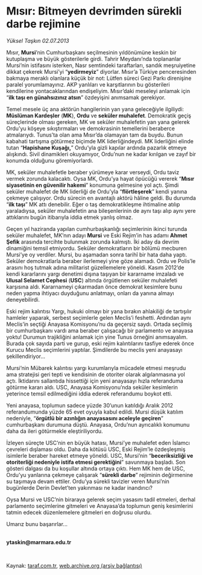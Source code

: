 # Mısır: Bitmeyen devrimden sürekli darbe rejimine

*Yüksel Taşkın 02.07.2013*

<div class="yazi"><p>Mısır, <b>Mursi</b>’nin Cumhurbaşkanı seçilmesinin yıldönümüne keskin bir kutuplaşma ve büyük gösterilerle girdi. Tahrir Meydanı’nda toplananlar Mursi’nin istifasını isterken, Nasr semtindeki taraftarları, sandık meşruiyetine dikkat çekerek Mursi’yi “<b>yedirmeyiz</b>” diyorlar. Mısır’a Türkiye penceresinden bakmaya meraklı olanlara küçük bir not: Lütfen süreci Gezi Parkı direnişine paralel yorumlamayınız. AKP yanlıları ve karşıtlarının bu gösterileri kendilerine yontacaklarından endişeliyim. Mısır’daki meseleyi anlamak için “<b>ilk taşı en günahsızınız atsın</b>” özdeyişini anımsamak gerekiyor.</p>
<p>Temel mesele üç ana aktörün hangilerinin yan yana geleceğiyle ilgiliydi: <b>Müslüman Kardeşler</b> (<b>MK</b>), <b>Ordu</b> ve <b>seküler muhalefet</b>. Demokratik geçiş süreçlerinde olması gereken, MK ve seküler muhalefetin yan yana gelerek Ordu’yu köşeye sıkıştırmaları ve demokrasinin temellerini beraberce atmalarıydı. Tunus’ta olan ama Mısır’da olamayan tam da buydu. Bunun kabahati tartışma götürmez biçimde MK liderliğindeydi. MK liderliğini elinde tutan “<b>Hapishane Kuşağı,</b>” Ordu’yla gizli kapılar ardında pazarlık etmeye alışkındı. Sivil dinamikleri okuyamıyor, Ordu’nun ne kadar kırılgan ve zayıf bir konumda olduğunu göremiyorlardı. </p>
<p>MK, seküler muhalefetle beraber yürümeye karar verseydi, Ordu taviz vermek zorunda kalacaktı. Oysa MK, Ordu’ya hayat öpücüğü vererek “<b>Mısır siyasetinin en güvenilir hakemi</b>” konumuna gelmesine yol açtı. Şimdi seküler muhalefet de MK liderliği de Ordu’yla “<b>flörtleşerek</b>” kendi yanına çekmeye çalışıyor. Ordu sürecin en avantajlı aktörü hâline geldi. Bu durumda “<b>ilk taşı</b>” MK attı denebilir. Eğer o taş demokratikleşme ihtimaline atılıp yaraladıysa, seküler muhalefetin ana bileşenlerinin de aynı taşı alıp aynı yere attıklarını bugün itibarıyla iddia etmek yanlış olmaz.</p>
<p>Geçen yıl haziranda yapılan cumhurbaşkanlığı seçimlerinin ikinci turunda seküler muhalefet, MK’nın adayı <b>Mursi</b> ve Eski Rejim’in has adamı <b>Ahmet Şefik</b> arasında tercihte bulunmak zorunda kalmıştı. İki aday da devrim dinamiğini temsil etmiyordu. Seküler demokratların bir bölümü mecburen Mursi’ye oy verdiler. Mursi, bu aşamadan sonra tarihî bir hata daha yaptı. Seküler demokratlarla beraber ilerlemeyi yine göze alamadı. Ordu ve Polis’le arasını hoş tutmak adına militarist güzellemelere yöneldi. Kasım 2012’de kendi kararlarını yargı denetimi dışına taşıyan bir kararname imzaladı ve <b>Ulusal Selamet Cephesi</b> (<b>USC</b>) altında örgütlenen seküler muhalefeti karşısına aldı. Kararnameyi çıkarmadan önce demokrat kesimlere bunu neden yapma ihtiyacı duyduğunu anlatmayı, onları da yanına almayı deneyebilirdi. </p>
<p>Eski rejim kalıntısı Yargı, hukuki olmayı bir yana bırakın ahlakiliği de tartışılır hamleler yaparak, serbest seçimlerle gelen Meclis’i feshetti. Ardından aynı Meclis’in seçtiği Anayasa Komisyonu’nu da geçersiz saydı. Ortada seçilmiş bir cumhurbaşkanı vardı ama beraber çalışacağı bir parlamento ve anayasa yoktu! Durumun trajikliğini anlamak için yine Tunus örneğini anımsayalım. Burada çok sayıda parti ve gurup, eski rejim kalıntılarını tasfiye ederek önce Kurucu Meclis seçimlerini yaptılar. Şimdilerde bu meclis yeni anayasayı şekillendiriyor...</p>
<p>Mursi’nin Mübarek kalıntısı yargı kurumlarıyla mücadele etmesi meşrudu ama stratejisi geri tepti ve kendisinin de otoriter olarak algılanmasına yol açtı. İktidarını sallantıda hissettiği için yeni anayasayı hızla referanduma götürme kararı aldı. USC, Anayasa Komisyonu’nda seküler kesimlerin yeterince temsil edilmediğini iddia ederek referandumu boykot etti. </p>
<p>Yeni anayasa, toplumun sadece yüzde 30’unun katıldığı Aralık 2012 referandumunda yüzde 65 evet oyuyla kabul edildi. Mursi düşük katılım nedeniyle, “<b>örgütlü bir azınlığın anayasasını aceleyle geçiren</b>” cumhurbaşkanı durumuna düştü. Anayasa, Ordu’nun ayrıcalıklı konumunu daha da ileri götürmekle eleştiriliyordu. </p>
<p>İzleyen süreçte USC’nin en büyük hatası, Mursi’ye muhalefet eden İslamcı çevreleri dışlaması oldu. Daha da kötüsü USC, Eski Rejim’le özdeşleşmiş isimlerle beraber hareket etmeye yöneldi. USC, Mursi’nin “<b>beceriksizliği ve otoriterliği nedeniyle istifa etmesi gerektiğini</b>” savunmaya başladı. Son gösteri dalgası da bu koşullar altında ortaya çıktı. Hem MK hem de USC, Ordu’yu yanlarına çekmeye çalışarak “<b>sürekli darbe</b>” rejiminin değirmenine su taşımaya devam ettiler. Ordu’ya sürekli tavizler veren Mursi’nin bugünlerde Derin Devlet’ten yakınması ne kadar inandırıcı?</p>
<p>Oysa Mursi ve USC’nin biraraya gelerek seçim yasasını tadil etmeleri, derhal parlamento seçimlerine gitmeleri ve Anayasa’da toplumun geniş kesimlerini tatmin edecek düzenlemelere gitmeleri en doğrusu olurdu. </p>
<p>Umarız bunu başarırlar...</p><b>
<p><br/>ytaskin@marmara.edu.tr</p>
<p></p></b> 
</div>

Kaynak: [taraf.com.tr](http://www.taraf.com.tr:80/yuksel-taskin/makale-misir-bitmeyen-devrimden-surekli-darbe-rejimine.htm), [web.archive.org (arşiv bağlantısı)](http://web.archive.org/web/20130705014105/http://www.taraf.com.tr:80/yuksel-taskin/makale-misir-bitmeyen-devrimden-surekli-darbe-rejimine.htm)
